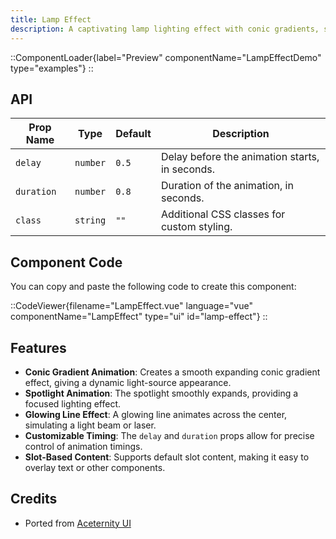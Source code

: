 ```yaml
---
title: Lamp Effect
description: A captivating lamp lighting effect with conic gradients, spotlights, and glowing lines for an immersive visual experience.
---
```


::ComponentLoader{label="Preview" componentName="LampEffectDemo" type="examples"}
::

## API

| Prop Name  | Type     | Default | Description                                    |
| ---------- | -------- | ------- | ---------------------------------------------- |
| `delay`    | `number` | `0.5`   | Delay before the animation starts, in seconds. |
| `duration` | `number` | `0.8`   | Duration of the animation, in seconds.         |
| `class`    | `string` | `""`    | Additional CSS classes for custom styling.     |

## Component Code

You can copy and paste the following code to create this component:

::CodeViewer{filename="LampEffect.vue" language="vue" componentName="LampEffect" type="ui" id="lamp-effect"}
::

## Features

- **Conic Gradient Animation**: Creates a smooth expanding conic gradient effect, giving a dynamic light-source appearance.
- **Spotlight Animation**: The spotlight smoothly expands, providing a focused lighting effect.
- **Glowing Line Effect**: A glowing line animates across the center, simulating a light beam or laser.
- **Customizable Timing**: The `delay` and `duration` props allow for precise control of animation timings.
- **Slot-Based Content**: Supports default slot content, making it easy to overlay text or other components.

## Credits

- Ported from [Aceternity UI](https://ui.aceternity.com/components/lamp-effect)
